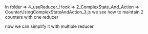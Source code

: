 In folder => 4_useReducer_Hook => 2_ComplexState_And_Action => CounterUsingComplexStateAndAction_3.js
we see how to maintain 2 counters with one reducer

now we can simplify it with multiple reducer
